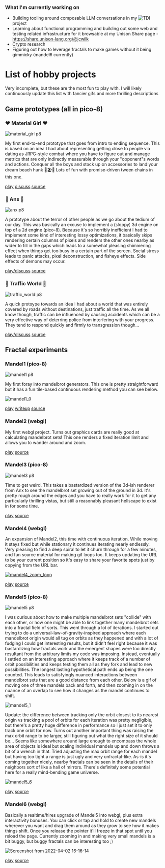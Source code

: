 ### What I'm currently working on
* Building tooling around composable LLM conversations in my ![TDI](https://github.com/jcwilk/tdi) project
* Learning about functional programming and building out some web and testing related infrastructure for it browsable at my Unison Share page - https://share.unison-lang.org/@jcwilk
* Crypto research
* Figuring out how to leverage fractals to make games without it being gimmicky (mandel6 currently)

# List of hobby projects
Very incomplete, but these are the most fun to play with. I will likely continuously update this list with fancier gifs and more thrilling descriptions.

## Game prototypes (all in pico-8)
### ❤️ Material Girl ❤️
![material_girl p8](https://user-images.githubusercontent.com/39782/159227267-e9732b5c-78aa-401a-a8a8-12e3e397bf11.png)

My first end-to-end prototype that goes from intro to ending sequence. This is based on an idea I had about representing getting close to people via dating as JRPG-style combat where you have to figure out and manage metrics that are only indirectly measurable through your "opponent"s words and actions. Conquer all the boys and stock up on accessories to land your dream beach hunk 💅🏖️💞 Lots of fun with promise-driven tween chains in this one.

[play](https://jcwilk.github.io/material_girl) [discuss](https://www.lexaloffle.com/bbs/?pid=39675&tid=29166) [source](https://github.com/jcwilk/material_girl/blob/master/material_girl.p8)

### 🙈 Anx 🙈
![anx p8](https://user-images.githubusercontent.com/39782/159228458-f87d88d7-8596-496c-8362-94cfed732df8.png)

A prototype about the terror of other people as we go about the tedium of our day. This was basically an excuse to implement a (sloppy) 3d engine on top of a 2d engine (pico-8). Because it's so horribly inefficient I had to implement some kind of interesting lossy optimizations, it basically skips rendering certain columns of pixels and renders the other ones nearby as wider to fill in the gaps which leads to a somewhat pleasing shimmering effect when things get too busy in a certain part of the screen. Social stress leads to panic attacks, pixel deconstruction, and fisheye effects. Side effects of demons may occur.

[play/discuss](https://www.lexaloffle.com/bbs/?pid=42366&tid=29630) [source](https://github.com/jcwilk/anx/blob/master/anx.p8)

### 🚙 Traffic World 🚗
![traffic_world p8](https://user-images.githubusercontent.com/39782/159228213-c1349d9f-7fd1-41b7-a345-d0222b870105.png)

A quick protoype towards an idea I had about a world that was entirely covered by roads without destinations, just traffic all the time. As we all know though, traffic can be influenced by causing accidents which can be a very effective way of deterring police from interfering with your progress. They tend to respond quickly and firmly to transgression though...

[play/discuss](https://www.lexaloffle.com/bbs/?pid=59847#p) [source](https://github.com/jcwilk/traffic_world/blob/master/traffic_world.p8)

## Fractal experiments
### Mandel1 (pico-8)
![mandel1 p8](https://user-images.githubusercontent.com/39782/159228732-b464f1c0-03f2-4c96-ae57-aea1c830a72b.png)

My first foray into mandelbrot generators. This one is pretty straightforward but it has a fun tile-based continuous rendering method you can see below.

![mandel1_0](https://user-images.githubusercontent.com/39782/159221534-62b12cfe-13b0-4eb1-ba33-48d998fc1d84.gif)

[play](https://jcwilk.github.io/mandel1/) [writeup](https://jcwilk.com/mandelbrot-explorer-in-pico-8/) [source](https://github.com/jcwilk/mandel1/blob/master/mandel1.p8)

### Mandel2 (webgl)
My first webgl project. Turns out graphics cards are really good at calculating mandelbrot sets! This one renders a fixed iteration limit and allows you to wander around and zoom.

[play](https://jcwilk.github.io/mandel2) [source](https://github.com/jcwilk/mandel2/blob/master/mandel2.js)

### Mandel3 (pico-8)
![mandel3 p8](https://user-images.githubusercontent.com/39782/159229838-3ddb43ae-1d98-4042-959e-b41fe11b435d.png)

Time to get weird. This takes a bastardized version of the 3d-ish renderer from Anx to see the mandelbrot set growing out of the ground in 3d. It's pretty rough around the edges and you have to really work for it to get any particularly thrilling vistas, but still a reasonably pleasant hellscape to exist in for some time.

[play](https://jcwilk.github.io/mandel3) [source](https://github.com/jcwilk/mandel3/blob/master/mandel3.p8)

### Mandel4 (webgl)
An expansion of Mandel2, this time with continuous iteration. While moving it stays fixed but while stationary it continues iterating nearly endlessly. Very pleasing to find a deep spiral to let it churn through for a few minutes, and fun source material for making gif loops too. It keeps updating the URL to be your current position so it's easy to share your favorite spots just by copying from the URL bar.

[![mandel4_zoom_loop](https://user-images.githubusercontent.com/39782/159221416-f011a2eb-9b13-4a5c-884b-21d152af6320.gif)](https://jcwilk.github.io/mandel4/?x=-1.3998553800531095&y=0&z=1254.8361126647887)

[play](https://jcwilk.github.io/mandel4) [source](https://github.com/jcwilk/mandel4/blob/master/src/index.ts)

### Mandel5 (pico-8)
![mandel5 p8](https://user-images.githubusercontent.com/39782/159668858-00d73aad-cd84-4162-acb9-d5cbc421e73b.png)

I was curious about how to make multiple mandelbrot sets "collide" with each other, or how one might be able to link together many mandelbrot sets into a fractal field of sorts. This went through a lot of iterations. I started out trying to do a universal-law-of-gravity-inspired approach where each mandelbrot origin would all tug on orbits as they happened and with a lot of fudging I could get interesting results, but it didn't feel right because it was bastardizing how fractals work and the emergent shapes were too directly resultant from the arbitrary limits my code was imposing. Instead, eventually I settled on an interesting approach where it keeps track of a number of orbit possibilities and keeps testing them all as they fork and lead to new possibilities. The longest lasting hypothetical path ends up being the one counted. This leads to satisfyingly nuanced interactions between mandelbrot sets that are a good distance from each other. Below is a gif of moving one of three mandels back and forth, and then zooming in on the nuance of an overlap to see how it changes as the mandel continues to shift.

![mandel5_1](https://user-images.githubusercontent.com/39782/159233775-bef88e64-6d37-4208-9163-c4ac8170c1fe.gif)

Update: the difference between tracking only the orbit closest to its nearest origin vs tracking a pool of orbits for each iteration was pretty negligible, but there's a pretty huge difference in performance so I just set it to only track one orbit for now. Turns out another important thing was raising the max orbit range to be larger, still figuring out what the right size of it should be... Seems like somewhere around large enough to encompass the whole area of objects is ideal but scaling individual mandels up and down throws a bit of a wrench in that. Tried adjusting the max orbit range for each mandel but having too tight a range is just ugly and very unfractal-like. As-is it's coming together nicely, nearby fractals can be seen in the details of their neighbors sort of like a hall of mirrors. There's definitely some potential here for a really mind-bending game universe.

![mandel5_6](https://user-images.githubusercontent.com/39782/159674754-f6a8cbe2-efc5-4f8b-b0e4-388fb19af324.gif)

[play](https://jcwilk.github.io/mandel5) [source](https://github.com/jcwilk/mandel5/blob/master/mandel5.p8)

### Mandel6 (webgl)
Basically a realtime/hires upgrade of Mandel5 into webgl, plus extra interactivity bonuses. You can click or tap and hold to create new mandels wherever you want and drag them around as they grow to see how it makes things shift. Once you release the pointer it'll freeze in that spot until you reload the page. Currently zooming in and making very small mandels is a bit buggy, but buggy fractals can be interesting too ;)

![Screenshot from 2022-04-02 16-16-14](https://user-images.githubusercontent.com/39782/161404548-bf70c5ad-1edf-4069-8da7-6889ae6a411a.png)

[play](https://jcwilk.github.io/mandel6) [source](https://github.com/jcwilk/mandel4/blob/master/src/index.ts)
